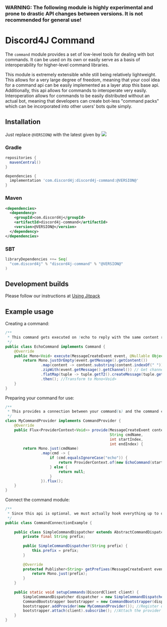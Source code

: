 ### WARNING: The following module is highly experimental and prone to drastic API changes between versions. It is not recommended for general use!

# Discord4J Command
The `command` module provides a set of low-level tools for dealing with bot commands. It can be used on its own or
easily serve as a basis of interoperability for higher-level command libraries. 

This module is extremely extensible while still being relatively lightweight. This allows for a very large degree of
freedom, meaning that your cool idea for a command api can be easily implemented as a layer atop this base api.
Additionally, this api allows for commands to interoperate very easily. Interoperation allows for commands to be easily
distributed without an actual bot, meaning that developers can create bot-less "command packs" which can be incorporated
into other users' bots quite simply.

## Installation
Just replace `@VERSION@` with the latest given by ![](https://img.shields.io/maven-central/v/com.discord4j/discord4j-command.svg?style=flat-square)
### Gradle
```groovy
repositories {
  mavenCentral()
}

dependencies {
  implementation 'com.discord4j:discord4j-command:@VERSION@'
}
```
### Maven
```xml
<dependencies>
  <dependency>
    <groupId>com.discord4j</groupId>
    <artifactId>discord4j-command</artifactId>
    <version>@VERSION@</version>
  </dependency>
</dependencies>
```

### SBT
```scala
libraryDependencies ++= Seq(
  "com.discord4j" % "discord4j-command" % "@VERSION@"
)
```

## Development builds
Please follow our instructions at [Using Jitpack](https://github.com/Discord4J/Discord4J/wiki/Using-Jitpack)

## Example usage
Creating a command:
```java
/**
 * This command gets executed on !echo to reply with the same content received.
 */
public class EchoCommand implements Command {
    @Override
    public Mono<Void> execute(MessageCreateEvent event, @Nullable Object context) { //invoked message is !echo
        return Mono.justOrEmpty(event.getMessage().getContent())
                .map(content -> content.substring(content.indexOf(" "))) //Retrieve string to reply with
                .zipWith(event.getMessage().getChannel()) // Get channel to send the reply to
                .flatMap(tuple -> tuple.getT2().createMessage(tuple.getT1())) // Reply
                .then(); //Transform to Mono<Void>
    }
}
```
Preparing your command for use:
```java
/**
 * This provides a connection between your command(s) and the command client.
 */
class MyCommandProvider implements CommandProvider {
    @Override
    public Flux<ProviderContext<Void>> provide(MessageCreateEvent context,
                                               String cmdName,
                                               int startIndex,
                                               int endIndex) {
        return Mono.just(cmdName)
                .map(cmd -> {
                    if (cmd.equalsIgnoreCase("echo")) {
                        return ProviderContext.of(new EchoCommand(startIndex, endIndex));
                    } else {
                        return null;
                    }
                }).flux();
    }
}
```
Connect the command module:
```java
/**
 * Since this api is optional, we must actually hook everything up to our DiscordClient.
 */
public class CommandConnectionExample {
    
    public class SimpleCommandDispatcher extends AbstractCommandDispatcher {
        private final String prefix;
        
        public SimpleCommandDispatcher(String prefix) {
            this.prefix = prefix;
        }
    
        @Override
        protected Publisher<String> getPrefixes(MessageCreateEvent event) {
            return Mono.just(prefix);
        }
    }
    
    public static void setupCommands(DiscordClient client) {
        SimpleCommandDispatcher dispatcher = new SimpleCommandDispatcher("!"); //Handles triggering commands using our ! prefix
        CommandBootstrapper bootstrapper = new CommandBootstrapper(dispatcher); //This mediates all internal logic for commands
        bootstrapper.addProvider(new MyCommandProvider()); //Register our command provider
        bootstrapper.attach(client).subscribe(); //Attach the provider to the client and activate it
    }
}
```
